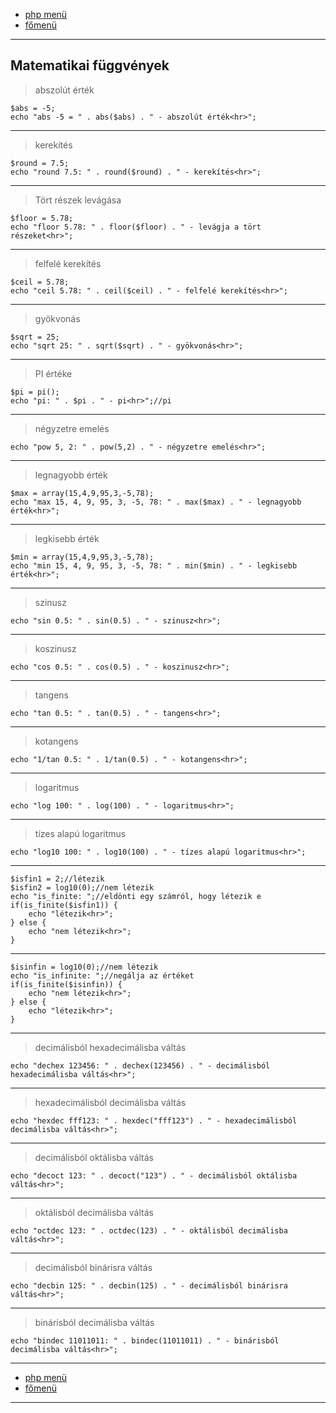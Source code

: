 - [php menü](../php.md)
- [főmenü](../../README.md)

---

## Matematikai függvények


> abszolút érték

```
$abs = -5;
echo "abs -5 = " . abs($abs) . " - abszolút érték<hr>";
```

---

> kerekítés

```
$round = 7.5;
echo "round 7.5: " . round($round) . " - kerekítés<hr>";
```

---

> Tört részek levágása

```
$floor = 5.78;
echo "floor 5.78: " . floor($floor) . " - levágja a tört részeket<hr>";
```

---

> felfelé kerekítés

```
$ceil = 5.78;
echo "ceil 5.78: " . ceil($ceil) . " - felfelé kerekítés<hr>";
```

---

> gyökvonás

```
$sqrt = 25;
echo "sqrt 25: " . sqrt($sqrt) . " - gyökvonás<hr>";
```

---

> PI értéke

```
$pi = pi();
echo "pi: " . $pi . " - pi<hr>";//pi
```

---

> négyzetre emelés

```
echo "pow 5, 2: " . pow(5,2) . " - négyzetre emelés<hr>";
```

---

> legnagyobb érték

```
$max = array(15,4,9,95,3,-5,78);
echo "max 15, 4, 9, 95, 3, -5, 78: " . max($max) . " - legnagyobb érték<hr>";
```

---

> legkisebb érték

```
$min = array(15,4,9,95,3,-5,78);
echo "min 15, 4, 9, 95, 3, -5, 78: " . min($min) . " - legkisebb érték<hr>";
```

---

> szinusz

```
echo "sin 0.5: " . sin(0.5) . " - szinusz<hr>";
```

---

> koszinusz

```
echo "cos 0.5: " . cos(0.5) . " - koszinusz<hr>";
```

---

> tangens

```
echo "tan 0.5: " . tan(0.5) . " - tangens<hr>";
```

---

> kotangens

```
echo "1/tan 0.5: " . 1/tan(0.5) . " - kotangens<hr>";
```

---

> logaritmus

```
echo "log 100: " . log(100) . " - logaritmus<hr>";
```

---

> tízes alapú logaritmus

```
echo "log10 100: " . log10(100) . " - tízes alapú logaritmus<hr>";
```

---

```
$isfin1 = 2;//létezik
$isfin2 = log10(0);//nem létezik
echo "is_finite: ";//eldönti egy számról, hogy létezik e
if(is_finite($isfin1)) {
    echo "létezik<hr>";
} else {
    echo "nem létezik<hr>";
}
```

---

```
$isinfin = log10(0);//nem létezik
echo "is_infinite: ";//negálja az értéket
if(is_finite($isinfin)) {
    echo "nem létezik<hr>";
} else {
    echo "létezik<hr>";
}
```

---

> decimálisból hexadecimálisba váltás

```
echo "dechex 123456: " . dechex(123456) . " - decimálisból hexadecimálisba váltás<hr>";
```

---

> hexadecimálisból decimálisba váltás

```
echo "hexdec fff123: " . hexdec("fff123") . " - hexadecimálisból decimálisba váltás<hr>";
```

---

> decimálisból oktálisba váltás

```
echo "decoct 123: " . decoct("123") . " - decimálisból oktálisba váltás<hr>";
```

---

> oktálisból decimálisba váltás

```
echo "octdec 123: " . octdec(123) . " - oktálisból decimálisba váltás<hr>";
```

---

> decimálisból binárisra váltás

```
echo "decbin 125: " . decbin(125) . " - decimálisból binárisra váltás<hr>";
```

---

> binárisból decimálisba váltás

```
echo "bindec 11011011: " . bindec(11011011) . " - binárisból decimálisba váltás<hr>";
```

---

- [php menü](../php.md)
- [főmenü](../../README.md)

---
